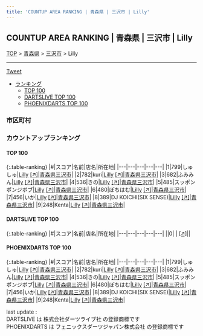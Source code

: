 ```yaml
---
title: 'COUNTUP AREA RANKING | 青森県 | 三沢市 | Lilly'
---
```

## COUNTUP AREA RANKING | 青森県 | 三沢市 | Lilly

[TOP](/darts/rank/) > [青森県](/darts/rank/青森県/) > [三沢市](/darts/rank/青森県/三沢市/) > Lilly

___

<a href="https://twitter.com/share?ref_src=twsrc%5Etfw" data-text="COUNTUP AREA RANKING | 青森県三沢市Lilly" class="twitter-share-button" data-hashtags="DARTSLIVE,PHOENIXDARTS,darts,ダーツ" data-show-count="false">Tweet</a>

* [ランキング](#カウントアップランキング)
    * [TOP 100](#top-100)
    * [DARTSLIVE TOP 100](#dartslive-top-100)
    * [PHOENIXDARTS TOP 100](#phoenixdarts-top-100)

### 市区町村

<ul>

</ul>

### カウントアップランキング

#### TOP 100



{:.table-ranking}
|#|スコア|名前|店名|所在地|
|---|---|---|---|---|
|1|799|<span class="rank-name-pd">しゅしゅ</span>|<a href="/darts/rank/shops/87459.html">Lilly</a> <a href="https://vs.phoenixdarts.com/jp/shop/shopDetailInfo/s_87459?s_seq=87459">[↗]</a>|<a href="/darts/rank/青森県/三沢市">青森県三沢市</a>|
|2|782|<span class="rank-name-pd">kuri</span>|<a href="/darts/rank/shops/87459.html">Lilly</a> <a href="https://vs.phoenixdarts.com/jp/shop/shopDetailInfo/s_87459?s_seq=87459">[↗]</a>|<a href="/darts/rank/青森県/三沢市">青森県三沢市</a>|
|3|682|<span class="rank-name-pd">ふみみん</span>|<a href="/darts/rank/shops/87459.html">Lilly</a> <a href="https://vs.phoenixdarts.com/jp/shop/shopDetailInfo/s_87459?s_seq=87459">[↗]</a>|<a href="/darts/rank/青森県/三沢市">青森県三沢市</a>|
|4|536|<span class="rank-name-pd">きの</span>|<a href="/darts/rank/shops/87459.html">Lilly</a> <a href="https://vs.phoenixdarts.com/jp/shop/shopDetailInfo/s_87459?s_seq=87459">[↗]</a>|<a href="/darts/rank/青森県/三沢市">青森県三沢市</a>|
|5|485|<span class="rank-name-pd">スッポンポンジボブ</span>|<a href="/darts/rank/shops/87459.html">Lilly</a> <a href="https://vs.phoenixdarts.com/jp/shop/shopDetailInfo/s_87459?s_seq=87459">[↗]</a>|<a href="/darts/rank/青森県/三沢市">青森県三沢市</a>|
|6|480|<span class="rank-name-pd">ぽちはむ</span>|<a href="/darts/rank/shops/87459.html">Lilly</a> <a href="https://vs.phoenixdarts.com/jp/shop/shopDetailInfo/s_87459?s_seq=87459">[↗]</a>|<a href="/darts/rank/青森県/三沢市">青森県三沢市</a>|
|7|456|<span class="rank-name-pd">いか</span>|<a href="/darts/rank/shops/87459.html">Lilly</a> <a href="https://vs.phoenixdarts.com/jp/shop/shopDetailInfo/s_87459?s_seq=87459">[↗]</a>|<a href="/darts/rank/青森県/三沢市">青森県三沢市</a>|
|8|389|<span class="rank-name-pd">DJ KOICHI(SIX SENSE)</span>|<a href="/darts/rank/shops/87459.html">Lilly</a> <a href="https://vs.phoenixdarts.com/jp/shop/shopDetailInfo/s_87459?s_seq=87459">[↗]</a>|<a href="/darts/rank/青森県/三沢市">青森県三沢市</a>|
|9|248|<span class="rank-name-pd">Kenta</span>|<a href="/darts/rank/shops/87459.html">Lilly</a> <a href="https://vs.phoenixdarts.com/jp/shop/shopDetailInfo/s_87459?s_seq=87459">[↗]</a>|<a href="/darts/rank/青森県/三沢市">青森県三沢市</a>|


#### DARTSLIVE TOP 100



{:.table-ranking}
|#|スコア|名前|店名|所在地|
|---|---|---|---|---|
||0|<span class="rank-name-dl"> </span>|<a href="/darts/rank/shops/.html"></a> <a href="">[↗]</a>|<a href="/darts/rank//"></a>|


#### PHOENIXDARTS TOP 100



{:.table-ranking}
|#|スコア|名前|店名|所在地|
|---|---|---|---|---|
|1|799|<span class="rank-name-pd">しゅしゅ</span>|<a href="/darts/rank/shops/87459.html">Lilly</a> <a href="https://vs.phoenixdarts.com/jp/shop/shopDetailInfo/s_87459?s_seq=87459">[↗]</a>|<a href="/darts/rank/青森県/三沢市">青森県三沢市</a>|
|2|782|<span class="rank-name-pd">kuri</span>|<a href="/darts/rank/shops/87459.html">Lilly</a> <a href="https://vs.phoenixdarts.com/jp/shop/shopDetailInfo/s_87459?s_seq=87459">[↗]</a>|<a href="/darts/rank/青森県/三沢市">青森県三沢市</a>|
|3|682|<span class="rank-name-pd">ふみみん</span>|<a href="/darts/rank/shops/87459.html">Lilly</a> <a href="https://vs.phoenixdarts.com/jp/shop/shopDetailInfo/s_87459?s_seq=87459">[↗]</a>|<a href="/darts/rank/青森県/三沢市">青森県三沢市</a>|
|4|536|<span class="rank-name-pd">きの</span>|<a href="/darts/rank/shops/87459.html">Lilly</a> <a href="https://vs.phoenixdarts.com/jp/shop/shopDetailInfo/s_87459?s_seq=87459">[↗]</a>|<a href="/darts/rank/青森県/三沢市">青森県三沢市</a>|
|5|485|<span class="rank-name-pd">スッポンポンジボブ</span>|<a href="/darts/rank/shops/87459.html">Lilly</a> <a href="https://vs.phoenixdarts.com/jp/shop/shopDetailInfo/s_87459?s_seq=87459">[↗]</a>|<a href="/darts/rank/青森県/三沢市">青森県三沢市</a>|
|6|480|<span class="rank-name-pd">ぽちはむ</span>|<a href="/darts/rank/shops/87459.html">Lilly</a> <a href="https://vs.phoenixdarts.com/jp/shop/shopDetailInfo/s_87459?s_seq=87459">[↗]</a>|<a href="/darts/rank/青森県/三沢市">青森県三沢市</a>|
|7|456|<span class="rank-name-pd">いか</span>|<a href="/darts/rank/shops/87459.html">Lilly</a> <a href="https://vs.phoenixdarts.com/jp/shop/shopDetailInfo/s_87459?s_seq=87459">[↗]</a>|<a href="/darts/rank/青森県/三沢市">青森県三沢市</a>|
|8|389|<span class="rank-name-pd">DJ KOICHI(SIX SENSE)</span>|<a href="/darts/rank/shops/87459.html">Lilly</a> <a href="https://vs.phoenixdarts.com/jp/shop/shopDetailInfo/s_87459?s_seq=87459">[↗]</a>|<a href="/darts/rank/青森県/三沢市">青森県三沢市</a>|
|9|248|<span class="rank-name-pd">Kenta</span>|<a href="/darts/rank/shops/87459.html">Lilly</a> <a href="https://vs.phoenixdarts.com/jp/shop/shopDetailInfo/s_87459?s_seq=87459">[↗]</a>|<a href="/darts/rank/青森県/三沢市">青森県三沢市</a>|


<div class="footer border-top border-gray-light mt-5 pt-3 text-right text-gray">
    last update : <span style="font-weight: italic" id="foot_last_modified"></span><br />
    DARTSLIVE は 株式会社ダーツライブ社 の登録商標です<br />
    PHOENIXDARTS は フェニックスダーツジャパン株式会社 の登録商標です<br />
</div>

<script src="https://cdnjs.cloudflare.com/ajax/libs/jquery.tablesorter/2.31.3/js/jquery.tablesorter.min.js" integrity="sha512-qzgd5cYSZcosqpzpn7zF2ZId8f/8CHmFKZ8j7mU4OUXTNRd5g+ZHBPsgKEwoqxCtdQvExE5LprwwPAgoicguNg==" crossorigin="anonymous" referrerpolicy="no-referrer"></script>
<link rel="stylesheet" href="https://cdnjs.cloudflare.com/ajax/libs/jquery.tablesorter/2.31.3/css/theme.default.min.css" integrity="sha512-wghhOJkjQX0Lh3NSWvNKeZ0ZpNn+SPVXX1Qyc9OCaogADktxrBiBdKGDoqVUOyhStvMBmJQ8ZdMHiR3wuEq8+w==" crossorigin="anonymous" referrerpolicy="no-referrer" />
<script>
$(function() {
    $(".table-ranking").tablesorter({sortList:[[0, 0]]});
    $("#foot_last_modified").text(formatDate(new Date(document.lastModified), 'yyyy-MM-dd HH:mm:ss'));
});
</script>

<script async src="https://platform.twitter.com/widgets.js" charset="utf-8"></script>